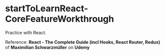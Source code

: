 # startToLearnReact-CoreFeatureWorkthrough

Practice with React.

Reference:
**React - The Complete Guide (incl Hooks, React Router, Redux)** of **Maximilian Schwarzmüller** on **Udemy**
